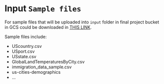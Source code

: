 # Input `Sample files`

For sample files that will be uploaded into `input` folder in final project bucket in GCS could be downloaded in [THIS LINK](https://drive.google.com/drive/folders/1q3qYXoTfTRCpRtVNPSBqZpfjYe6v80uO?usp=sharing).

Sample files include:
- UScountry.csv
- USport.csv
- USstate.csv
- GlobalLandTemperaturesByCity.csv
- immigration_data_sample.csv
- us-cities-demographics
- ...